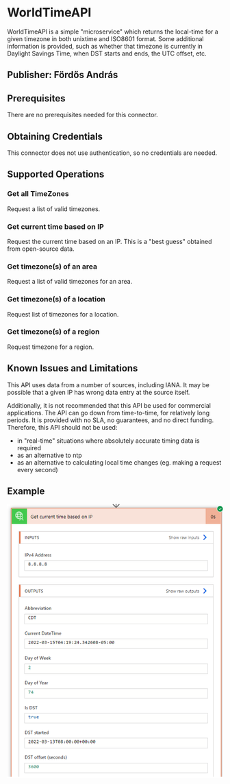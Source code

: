 # WorldTimeAPI
WorldTimeAPI is a simple "microservice" which returns the local-time for a given timezone in both unixtime and ISO8601 format. Some additional information is provided, such as whether that timezone is currently in Daylight Savings Time, when DST starts and ends, the UTC offset, etc.

## Publisher: Fördős András

## Prerequisites
There are no prerequisites needed for this connector.

## Obtaining Credentials
This connector does not use authentication, so no credentials are needed.

## Supported Operations
### Get all TimeZones
Request a list of valid timezones.
### Get current time based on IP
Request the current time based on an IP. This is a "best guess" obtained from open-source data.
### Get timezone(s) of an area
Request a list of valid timezones for an area.
### Get timezone(s) of a location
Request list of timezones for a location.
### Get timezone(s) of a region
Request timezone for a region.

## Known Issues and Limitations
This API uses data from a number of sources, including IANA. It may be possible that a given IP has wrong data entry at the source itself.

Additionally, it is not recommended that this API be used for commercial applications. The API can go down from time-to-time, for relatively long periods. It is provided with no SLA, no guarantees, and no direct funding. Therefore, this API should not be used:

* in "real-time" situations where absolutely accurate timing data is required
* as an alternative to ntp
* as an alternative to calculating local time changes (eg. making a request every second)

## Example

![Example](example.png "Example")